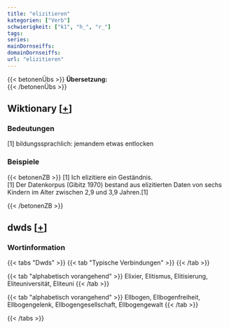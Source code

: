 ```yaml
---
title: "elizitieren"
kategorien: ["Verb"]
schwierigkeit: ["k1", "h_", "r_"]
tags:
series:
mainDornseiffs:
domainDornseiffs:
url: "elizitieren"
---
```


{{< betonenÜbs >}}
**Übersetzung:**  
{{< /betonenÜbs >}}

## Wiktionary [[+](https://de.wiktionary.org/wiki/elizitieren)]

### Bedeutungen
[1] bildungssprachlich: jemandem etwas entlocken  

### Beispiele
{{< betonenZB >}}
[1] Ich elizitiere ein Geständnis.  
[1] Der Datenkorpus (Gibitz 1970) bestand aus elizitierten Daten von sechs Kindern im Alter zwischen 2,9 und 3,9 Jahren.[1]  

{{< /betonenZB >}}


## dwds [[+](https://www.dwds.de/wb/elizitieren)]

### Wortinformation
{{< tabs "Dwds" >}}
{{< tab "Typische Verbindungen" >}}
{{< /tab >}}

{{< tab "alphabetisch vorangehend" >}}
Elixier, Elitismus, Elitisierung, Eliteuniversität, Eliteuni
{{< /tab >}}

{{< tab "alphabetisch vorangehend" >}}
Ellbogen, Ellbogenfreiheit, Ellbogengelenk, Ellbogengesellschaft, Ellbogengewalt
{{< /tab >}}

{{< /tabs >}}

